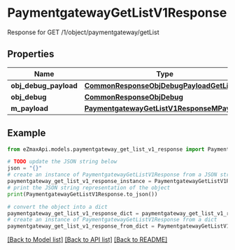 # PaymentgatewayGetListV1Response

Response for GET /1/object/paymentgateway/getList

## Properties

Name | Type | Description | Notes
------------ | ------------- | ------------- | -------------
**obj_debug_payload** | [**CommonResponseObjDebugPayloadGetList**](CommonResponseObjDebugPayloadGetList.md) |  | 
**obj_debug** | [**CommonResponseObjDebug**](CommonResponseObjDebug.md) |  | [optional] 
**m_payload** | [**PaymentgatewayGetListV1ResponseMPayload**](PaymentgatewayGetListV1ResponseMPayload.md) |  | 

## Example

```python
from eZmaxApi.models.paymentgateway_get_list_v1_response import PaymentgatewayGetListV1Response

# TODO update the JSON string below
json = "{}"
# create an instance of PaymentgatewayGetListV1Response from a JSON string
paymentgateway_get_list_v1_response_instance = PaymentgatewayGetListV1Response.from_json(json)
# print the JSON string representation of the object
print(PaymentgatewayGetListV1Response.to_json())

# convert the object into a dict
paymentgateway_get_list_v1_response_dict = paymentgateway_get_list_v1_response_instance.to_dict()
# create an instance of PaymentgatewayGetListV1Response from a dict
paymentgateway_get_list_v1_response_from_dict = PaymentgatewayGetListV1Response.from_dict(paymentgateway_get_list_v1_response_dict)
```
[[Back to Model list]](../README.md#documentation-for-models) [[Back to API list]](../README.md#documentation-for-api-endpoints) [[Back to README]](../README.md)


